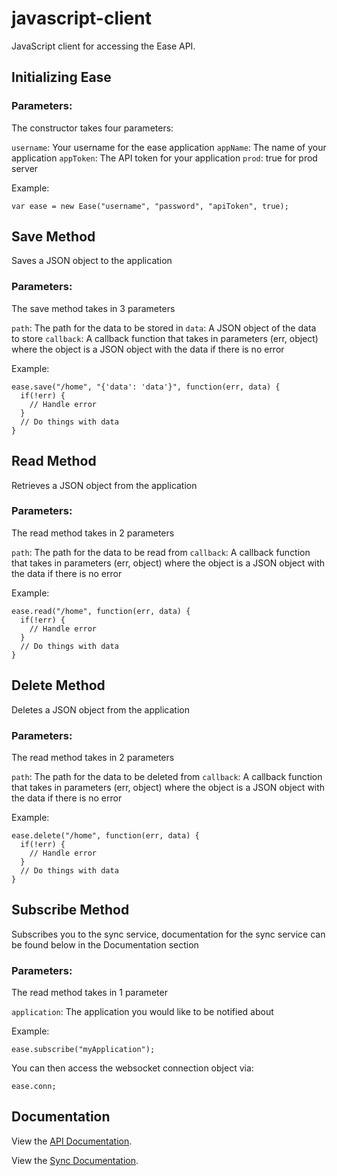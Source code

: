 # javascript-client
JavaScript client for accessing the Ease API.

## Initializing Ease

### Parameters:

The constructor takes four parameters:

`username`: Your username for the ease application
`appName`: The name of your application
`appToken`: The API token for your application
`prod`: true for prod server

Example:
```
var ease = new Ease("username", "password", "apiToken", true);
```

## Save Method

Saves a JSON object to the application

### Parameters:

The save method takes in 3 parameters

`path`: The path for the data to be stored in
`data`: A JSON object of the data to store
`callback`: A callback function that takes in parameters (err, object) where the object is a JSON object with the data if there is no error

Example:
```
ease.save("/home", "{'data': 'data'}", function(err, data) {
  if(!err) {
    // Handle error
  }
  // Do things with data
}
```

## Read Method

Retrieves a JSON object from the application

### Parameters:

The read method takes in 2 parameters

`path`: The path for the data to be read from
`callback`: A callback function that takes in parameters (err, object) where the object is a JSON object with the data if there is no error

Example:
```
ease.read("/home", function(err, data) {
  if(!err) {
    // Handle error
  }
  // Do things with data
}
```

## Delete Method

Deletes a JSON object from the application

### Parameters:

The read method takes in 2 parameters

`path`: The path for the data to be deleted from
`callback`: A callback function that takes in parameters (err, object) where the object is a JSON object with the data if there is no error

Example:
```
ease.delete("/home", function(err, data) {
  if(!err) {
    // Handle error
  }
  // Do things with data
}
```

## Subscribe Method

Subscribes you to the sync service, documentation for the sync service can be found below in the Documentation section

### Parameters:

The read method takes in 1 parameter

`application`: The application you would like to be notified about

Example:
```
ease.subscribe("myApplication");
```

You can then access the websocket connection object via:
```
ease.conn;
```


## Documentation

View the [API Documentation](https://github.com/EaseApp/web-backend#data-api-documentation).

View the [Sync Documentation](https://github.com/EaseApp/web-backend#sync-endpoint-for-realtime).
